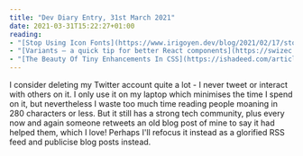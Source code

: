```yaml
---
title: "Dev Diary Entry, 31st March 2021"
date: 2021-03-31T15:22:27+01:00
reading:
- "[Stop Using Icon Fonts](https://www.irigoyen.dev/blog/2021/02/17/stop-using-icon-fonts/) - Currently working on an old project that uses icon fonts so this really resonates."
- "[Variants – a quick tip for better React components](https://swizec.com/blog/variants-a-quick-tip-for-better-react-components) - I immediately recognised this as something I'd fallen into and thought the solution was great."
- "[The Beauty Of Tiny Enhancements In CSS](https://ishadeed.com/article/tiny-enhancements-in-css) - Emphasizing the point that a site doesn't have to look the same on every browser or device and this shouldn't stop you using new features."
---
```


I consider deleting my Twitter account quite a lot - I never tweet or interact with others on it. I only use it on my laptop which minimises the time I spend on it, but nevertheless I waste too much time reading people moaning in 280 characters or less. But it still has a strong tech community, plus every now and again someone retweets an old blog post of mine to say it had helped them, which I love! Perhaps I'll refocus it instead as a glorified RSS feed and publicise blog posts instead.